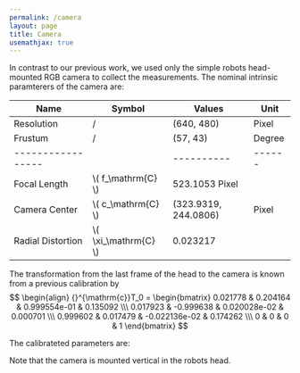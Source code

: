 ```yaml
---
permalink: /camera
layout: page
title: Camera
usemathjax: true
---
```


In contrast to our previous work, we used only the simple robots head-mounted RGB camera to collect the measurements.
The nominal intrinsic paramterers of the camera are:

| Name              | Symbol                 | Values     | Unit   |
| ----------------- | ---------------------- | ---------- |------- |
| Resolution        |   /                    | (640, 480) | Pixel  |
| Frustum           |   /                    | (57, 43)   | Degree |
| ----------------- |                        | ---------- | ------ |
| Focal Length      | \\( f_\mathrm{C} \\)   | 523.1053    Pixel  |
| Camera Center     | \\( c_\mathrm{C} \\)   | (323.9319, 244.0806) | Pixel  |
| Radial Distortion | \\( \xi_\mathrm{C} \\) | 0.023217     |     |  

The transformation from the last frame of the head to the camera is known from a previous calibration by
$$
\begin{align}
{}^{\mathrm{c}}T_0 =
\begin{bmatrix}
0.021778 &  0.204164 &  0.999554e-01 & 0.135092 \\\
0.017923 & -0.999638 &  0.020028e-02 & 0.000701 \\\
0.999602 &  0.017479 & -0.022136e-02 & 0.174262 \\\
0        &  0           &  0         & 1
\end{bmatrix}
$$

The calibrateted parameters are: 

Note that the camera is mounted vertical in the robots head.
